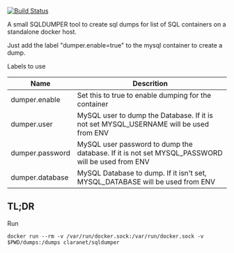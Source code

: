 
[![Build Status](https://travis-ci.org/claranet/sqldumper.svg?branch=master)](https://travis-ci.org/claranet/sqldumper)

A small SQLDUMPER tool to create sql dumps for list of SQL containers on a standalone docker host.

Just add the label "dumper.enable=true" to the mysql container to create a dump.

Labels to use

| Name            | Descrition |
|-----------------|------------|
| dumper.enable   | Set this to true to enable dumping for the container |
| dumper.user     | MySQL user to dump the Database. If it is not set MYSQL_USERNAME will be used from ENV |
| dumper.password | MySQL user password to dump the database. If it is not set MYSQL_PASSWORD will be used from ENV |
| dumper.database | MySQL Database to dump. If it isn't set, MYSQL_DATABASE will be used from ENV |

TL;DR
-----

Run

    docker run --rm -v /var/run/docker.sock:/var/run/docker.sock -v $PWD/dumps:/dumps claranet/sqldumper
    
